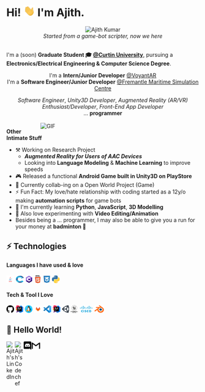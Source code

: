 <h1> Hi! <img src="https://raw.githubusercontent.com/ABSphreak/ABSphreak/master/gifs/Hi.gif" width="30px"> I'm Ajith. </h1>

<div align="center">
<img src="https://github.com/raghavk16/raghavk16/blob/master/octo.gif" alt="Ajith Kumar" width="150" height="150" />
</div>

<div align="center">
<i>Started from a game-bot scripter, now we here</i>
</div>
<br />

I'm a (soon) **Graduate Student :mortar_board: [@Curtin University](https://www.curtin.edu.au/)**, pursuing a **Electronics/Electrical Engineering & Computer Science Degree**. <br />

<div align="center">
  
  I'm a <b>Intern/Junior Developer</b> [@VoyantAR](https://www.voyantar.com/) <br />
  I'm a <b>Software Engineer/Junior Developer</b> [@Fremantle Maritime Simulation Centre](https://www.linkedin.com/company/fremantle-maritime-simulation-centre/?originalSubdomain=au)
</div>

<div align="center">
  <i>Software Engineer</i>, <i>Unity3D Developer</i>, <i>Augmented Reality (AR/VR) Enthusiast/Developer</i>, <i>Front-End App Developer</i> <br />
  ... <b>programmer</b>
</div>
<br />

  <img align="right" alt="GIF" src="https://media1.tenor.com/images/1c6140897565e34a4e98f618e220dc0d/tenor.gif?itemid=9358372" width="415px" />

**Other Intimate Stuff**
- ⚒ Working on Research Project 
  - ***Augmented Reality for Users of AAC Devices***
  - Looking into **Language Modeling** & **Machine Learning** to improve speeds
- 🎮 Released a functional **Android Game built in Unity3D on PlayStore**
- 🔨 Currently collab-ing on a Open World Project (Game)
- ⚡ Fun Fact: My love/hate relationship with coding started as a 12y/o making **automation scripts** for game bots
- 🌱 I'm currently learning **Python**, **JavaScript**, **3D Modelling**
- 🧪 Also love experimenting with **Video Editing/Animation**
- Besides being a ... programmer, I may also be able to give you a run for your money at **badminton 🏸**

## ⚡ Technologies
#### Languages I have used & love

<code><img height="20" src="https://github.com/AJ-K97/AJ-K97/blob/master/icons/tech/java.png"></code>
<code><img height="20" width="22" src="https://github.com/AJ-K97/AJ-K97/blob/master/icons/tech/c.png"></code>
<code><img height="20" src="https://github.com/AJ-K97/AJ-K97/blob/master/icons/tech/c%23.png"></code>
<code><img height="20" src="https://github.com/AJ-K97/AJ-K97/blob/master/icons/tech/html.png"></code>
<code><img height="20" src="https://github.com/AJ-K97/AJ-K97/blob/master/icons/tech/css.png"></code>
<code><img height="20" src="https://github.com/AJ-K97/AJ-K97/blob/master/icons/tech/python.png"></code>

#### Tech & Tool I Love
<img height="20" src="https://github.com/AJ-K97/AJ-K97/blob/master/icons/tech/tools/github.png">
<img height="20" src="https://github.com/AJ-K97/AJ-K97/blob/master/icons/tech/tools/intellij.png">
<img height="20" src="https://github.com/AJ-K97/AJ-K97/blob/master/icons/tech/tools/linux.jpg">
<img height="20" src="https://github.com/AJ-K97/AJ-K97/blob/master/icons/tech/tools/gitlab.jpg">
<img height="20" src="https://github.com/AJ-K97/AJ-K97/blob/master/icons/tech/tools/vscode.png">
<img height="20" src="https://github.com/AJ-K97/AJ-K97/blob/master/icons/tech/tools/intellij.png">
<img height="20" src="https://github.com/AJ-K97/AJ-K97/blob/master/icons/tech/tools/unity.png">
<img height="20" src="https://github.com/AJ-K97/AJ-K97/blob/master/icons/tech/tools/unrealengine.png">
<img height="20" src="https://github.com/AJ-K97/AJ-K97/blob/master/icons/tech/tools/cisco.png">
<img height="20" src="https://github.com/AJ-K97/AJ-K97/blob/master/icons/tech/tools/blender.png">

## :speech_balloon: Hello World!

<a href="https://www.linkedin.com/in/ajith97/">
  <img align="left" alt="Ajith's LinkedIn" width="22px" src="https://cdn.jsdelivr.net/npm/simple-icons@v3/icons/linkedin.svg" />
</a> 

<a href="https://www.codechef.com/users/aj_k97">
  <img align="left" alt="Ajith's Codechef" width="22px" src="https://cdn.jsdelivr.net/npm/simple-icons@v3/icons/codechef.svg" />
</a>

<a href="https://discord.gg/N5uGyEs">
  <img align="left" alt="Curtin Game Dev" width="22px" src="https://raw.githubusercontent.com/AJ-K97/AJ-K97/master/icons/discord.svg" />
</a>

<a href="mailto:ssajithisg@gmail.com">
  <img align="left" alt="Ajith's GMail" width="22px" src="https://raw.githubusercontent.com/AJ-K97/AJ-K97/master/icons/gmail.svg" />
</a>


